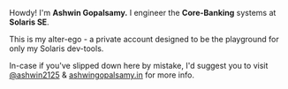 Howdy! I'm **Ashwin Gopalsamy.** I engineer the **Core-Banking** systems at **Solaris SE**.<br>

This is my alter-ego - a private account designed to be the playground for only my Solaris dev-tools.

In-case if you've slipped down here by mistake, I'd suggest you to visit [@ashwin2125](https://www.github.com/ashwin2125) & [ashwingopalsamy.in](https://ashwingopalsamy.in) for more info.
